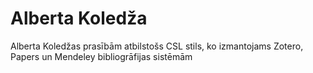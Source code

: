 # Alberta Koledža

Alberta Koledžas prasībām atbilstošs CSL stils, ko izmantojams Zotero, Papers un Mendeley bibliogrāfijas sistēmām
